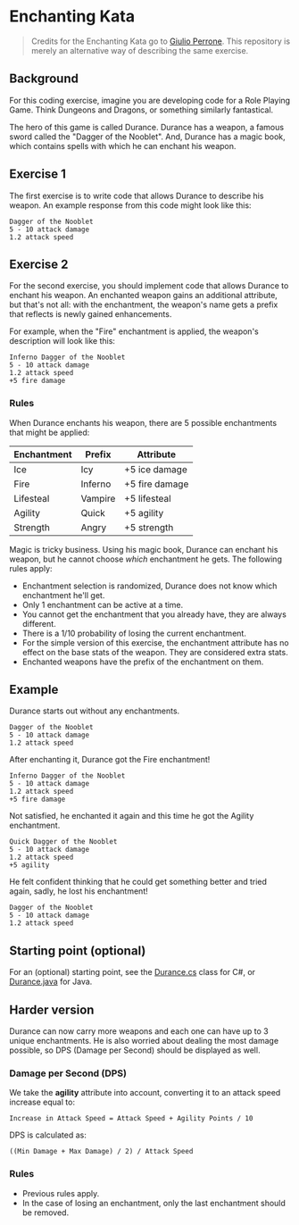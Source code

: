 # Enchanting Kata

> Credits for the Enchanting Kata go to [Giulio Perrone](https://www.codurance.com/katas/arithmetics-0). This repository is merely an alternative way of describing the same exercise.

## Background

For this coding exercise, imagine you are developing code for a Role Playing Game. Think Dungeons and Dragons, or something similarly fantastical.

The hero of this game is called Durance. Durance has a weapon, a famous sword called the "Dagger of the Nooblet". And, Durance has a magic book, which contains spells with which he can enchant his weapon.

## Exercise 1

The first exercise is to write code that allows Durance to describe his weapon. An example response from this code might look like this:

```
Dagger of the Nooblet
5 - 10 attack damage
1.2 attack speed
```

## Exercise 2

For the second exercise, you should implement code that allows Durance to enchant his weapon. An enchanted weapon gains an additional attribute, but that's not all: with the enchantment, the weapon's name gets a prefix that reflects is newly gained enhancements.

For example, when the "Fire" enchantment is applied, the weapon's description will look like this:

```
Inferno Dagger of the Nooblet
5 - 10 attack damage
1.2 attack speed
+5 fire damage
```

### Rules

When Durance enchants his weapon, there are 5 possible enchantments that might be applied:

| Enchantment | Prefix  | Attribute      |
| ----------- | ------- | -------------- |
| Ice         | Icy     | +5 ice damage  |
| Fire        | Inferno | +5 fire damage |
| Lifesteal   | Vampire | +5 lifesteal   |
| Agility     | Quick   | +5 agility     |
| Strength    | Angry   | +5 strength    |

Magic is tricky business. Using his magic book, Durance can enchant his weapon, but he cannot choose _which_ enchantment he gets. The following rules apply:

- Enchantment selection is randomized, Durance does not know which enchantment he'll get.
- Only 1 enchantment can be active at a time.
- You cannot get the enchantment that you already have, they are always different.
- There is a 1/10 probability of losing the current enchantment.
- For the simple version of this exercise, the enchantment attribute has no effect on the base stats of the weapon. They are considered extra stats.
- Enchanted weapons have the prefix of the enchantment on them.

## Example

Durance starts out without any enchantments.

```
Dagger of the Nooblet
5 - 10 attack damage
1.2 attack speed
```

After enchanting it, Durance got the Fire enchantment!

```
Inferno Dagger of the Nooblet
5 - 10 attack damage
1.2 attack speed
+5 fire damage
```

Not satisfied, he enchanted it again and this time he got the Agility enchantment.

```
Quick Dagger of the Nooblet
5 - 10 attack damage
1.2 attack speed
+5 agility
```

He felt confident thinking that he could get something better and tried again, sadly, he lost his enchantment!

```
Dagger of the Nooblet
5 - 10 attack damage
1.2 attack speed
```

## Starting point (optional)

For an (optional) starting point, see the [Durance.cs](Durance.cs) class for C#, or [Durance.java](Durance.java) for Java.

## Harder version

Durance can now carry more weapons and each one can have up to 3 unique enchantments. He is also worried about dealing the most damage possible, so DPS (Damage per Second) should be displayed as well.

### Damage per Second (DPS)

We take the **agility** attribute into account, converting it to an attack speed increase equal to: 

`Increase in Attack Speed = Attack Speed + Agility Points / 10`

DPS is calculated as:

`((Min Damage + Max Damage) / 2) / Attack Speed`

### Rules

- Previous rules apply. 
- In the case of losing an enchantment, only the last enchantment should be removed.